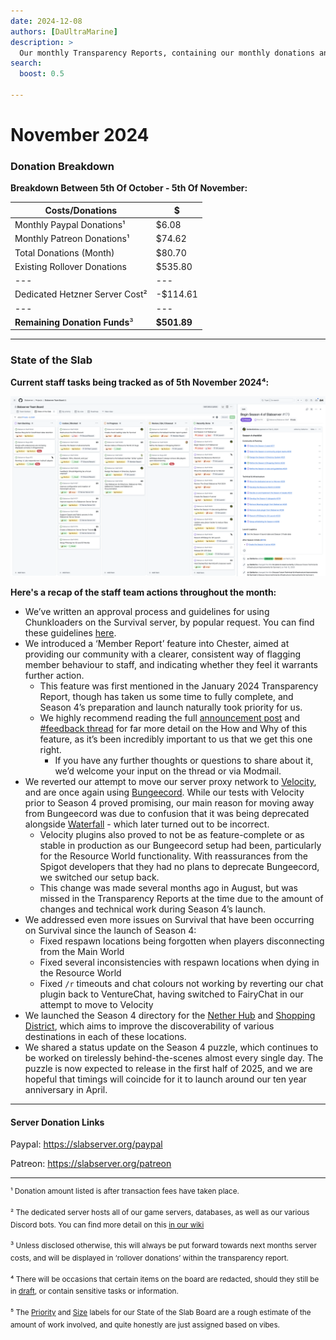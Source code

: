 ```yaml
---
date: 2024-12-08
authors: [DaUltraMarine]
description: >
  Our monthly Transparency Reports, containing our monthly donations and summarising the progress our staff team has made recently.
search:
  boost: 0.5

---
```


# November 2024

### Donation Breakdown
**Breakdown Between 5th Of October - 5th Of November:**

<!-- more -->

Costs/Donations |      $
---|---
Monthly Paypal Donations¹| $6.08
Monthly Patreon Donations¹| $74.62
Total Donations (Month)| $80.70
Existing Rollover Donations| $535.80
---|---
Dedicated Hetzner Server Cost² | -$114.61
---|---
**Remaining Donation Funds**³   |  **$501.89**

---

### State of the Slab

**Current staff tasks being tracked as of 5th November 2024⁴:**

![State of the Slab November 2024](https://github.com/Slabserver/Transparency-Reports/blob/master/State-Of-The-Slab/2024/October.png?raw=true "State of the Slab November 2024")

**Here's a recap of the staff team actions throughout the month:**

- We’ve written an approval process and guidelines for using Chunkloaders on the Survival server, by popular request. You can find these guidelines [here](https://discord.com/channels/146701388234227712/146702455487463424/1294198592352817184).
- We introduced a ‘Member Report’ feature into Chester, aimed at providing our community with a clearer, consistent way of flagging member behaviour to staff, and indicating whether they feel it warrants further action.
  - This feature was first mentioned in the January 2024 Transparency Report, though has taken us some time to fully complete, and Season 4’s preparation and launch naturally took priority for us.
  - We highly recommend reading the full [announcement post](https://discord.com/channels/146701388234227712/146702455487463424/1294733545108930611) and [#feedback thread](https://discord.com/channels/146701388234227712/1294712190238068806) for far more detail on the How and Why of this feature, as it’s been incredibly important to us that we get this one right.
    - If you have any further thoughts or questions to share about it, we’d welcome your input on the thread or via Modmail.
- We reverted our attempt to move our server proxy network to [Velocity](https://papermc.io/software/velocity), and are once again using [Bungeecord](https://github.com/SpigotMC/BungeeCord). While our tests with Velocity prior to Season 4 proved promising, our main reason for moving away from Bungeecord was due to confusion that it was being deprecated alongside [Waterfall](https://papermc.io/software/waterfall) - which later turned out to be incorrect.
  - Velocity plugins also proved to not be as feature-complete or as stable in production as our Bungeecord setup had been, particularly for the Resource World functionality. With reassurances from the Spigot developers that they had no plans to deprecate Bungeecord, we switched our setup back.
  - This change was made several months ago in August, but was missed in the Transparency Reports at the time due to the amount of changes and technical work during Season 4’s launch.
- We addressed even more issues on Survival that have been occurring on Survival since the launch of Season 4:
  - Fixed respawn locations being forgotten when players disconnecting from the Main World
  - Fixed several inconsistencies with respawn locations when dying in the Resource World
  - Fixed `/r` timeouts and chat colours not working by reverting our chat plugin back to VentureChat, having switched to FairyChat in our attempt to move to Velocity
- We launched the Season 4 directory for the [Nether Hub](https://slabserver.org/hub) and [Shopping District](https://slabserver.org/shops), which aims to improve the discoverability of various destinations in each of these locations.
- We shared a status update on the Season 4 puzzle, which continues to be worked on tirelessly behind-the-scenes almost every single day. The puzzle is now expected to release in the first half of 2025, and we are hopeful that timings will coincide for it to launch around our ten year anniversary in April.

---

#### Server Donation Links
Paypal: https://slabserver.org/paypal

Patreon: https://slabserver.org/patreon

---

<sup>¹ Donation amount listed is after transaction fees have taken place.</sup>

<sup>² The dedicated server hosts all of our game servers, databases, as well as our various Discord bots. You can find more detail on this [in our wiki](https://github.com/Slabserver/Slabserver-Documentation/wiki/Architecture)</sup>

<sup>³ Unless disclosed otherwise, this will always be put forward towards next months server costs, and will be displayed in ‘rollover donations’ within the transparency report.</sup>

<sup>⁴ There will be occasions that certain items on the board are redacted, should they still be in [draft](https://docs.github.com/en/issues/planning-and-tracking-with-projects/managing-items-in-your-project/adding-items-to-your-project#creating-draft-issues), or contain sensitive tasks or information.</sup>

<sup>⁵ The [Priority](https://github.com/Slabserver/Transparency-Reports/blob/master/Resources/Priority.png) and [Size](https://github.com/Slabserver/Transparency-Reports/blob/master/Resources/Size.png) labels for our State of the Slab Board are a rough estimate of the amount of work involved, and quite honestly are just assigned based on vibes.</sup>
